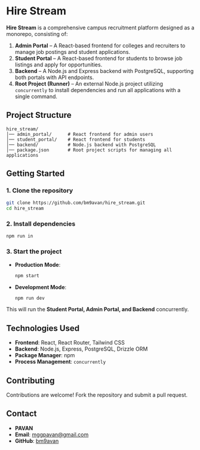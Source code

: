 # Hire Stream

**Hire Stream** is a comprehensive campus recruitment platform designed as a monorepo, consisting of:  

1. **Admin Portal** – A React-based frontend for colleges and recruiters to manage job postings and student applications.  
2. **Student Portal** – A React-based frontend for students to browse job listings and apply for opportunities.  
3. **Backend** – A Node.js and Express backend with PostgreSQL, supporting both portals with API endpoints.  
4. **Root Project (Runner)** – An external Node.js project utilizing `concurrently` to install dependencies and run all applications with a single command.

## Project Structure

```
hire_stream/
│── admin_portal/      # React frontend for admin users  
│── student_portal/    # React frontend for students  
│── backend/           # Node.js backend with PostgreSQL  
│── package.json       # Root project scripts for managing all applications  
```

## Getting Started  

### 1. Clone the repository  

```bash
git clone https://github.com/bm9avan/hire_stream.git
cd hire_stream
```

### 2. Install dependencies  

```bash
npm run in
```

### 3. Start the project  

- **Production Mode**:  
  ```bash
  npm start
  ```

- **Development Mode**:  
  ```bash
  npm run dev
  ```

This will run the **Student Portal, Admin Portal, and Backend** concurrently.  

## Technologies Used  

- **Frontend**: React, React Router, Tailwind CSS  
- **Backend**: Node.js, Express, PostgreSQL, Drizzle ORM  
- **Package Manager**: npm  
- **Process Management**: `concurrently`  

## Contributing  

Contributions are welcome! Fork the repository and submit a pull request.  

## Contact  

- **PAVAN**  
- **Email**: mggpavan@gmail.com  
- **GitHub**: [bm9avan](https://github.com/bm9avan)  
